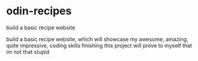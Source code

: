 # odin-recipes
build a basic recipe website

build a basic recipe website, which will showcase my awesome, amazing, quite impressive, coding skills
finishing this project will prove to myself that im not that stupid
